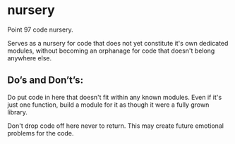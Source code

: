 # nursery

Point 97 code nursery. 

Serves as a nursery for code that does not yet constitute it's own dedicated modules, without becoming an orphanage for code that doesn't belong anywhere else. 

## Do’s and Don’t’s: 

Do put code in here that doesn't fit within any known modules. Even if it's just one function, build a module for it as though it were a fully grown library. 

Don't drop code off here never to return. This may create future emotional problems for the code. 

